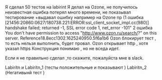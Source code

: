 Я сделал 50 тестов на labirint
Я делал на Ozone, не получилось неизвестная ошибка потерял много времени, не показывал тестирование +выдавал ошибку 
например на Ozone пр (1 ошибка [21456:20860:0627/180738.221:ERROR:ssl_client_socket_impl.cc(980)] handshake failed; returned -1, SSL error code 1, net_error -101" 
2 ошибка You don't have permission to access "http://www.ozon.ru/search/?" on this server.
Reference18.8ecc1302.1625240950.5f6a1b6
Ozon блокирует тест , то есть нельзя выполнить,  будет провал. Ozon открывает http , хотя указал https 
Конструкция понимаю , но не вседа идет.

Если я не правильно сделал ,то скажите, пожалуйста  мне в slack.

Labiritn и Labiritn_1 (тесты положительные и показывают )
Labiritn_2 (Негативынй тест )
